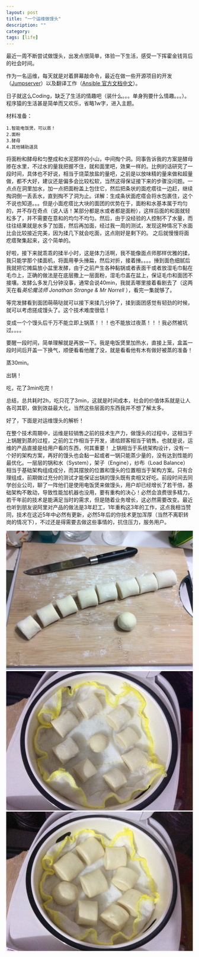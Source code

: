 ```yaml
---
layout: post
title: "一个运维做馒头"
description: ""
category: 
tags: [life]
---
```



最近一周不断尝试做馒头，出发点很简单，体验一下生活，感受一下挥霍金钱背后的社会时间。

作为一名运维，每天就是对着屏幕敲命令，最近在做一些开源项目的开发（[Jumpserver](https://github.com/ibuler/jumpserver)）以及翻译工作（[Ansible 官方文档中文](https://github.com/stanleylst/ansible-tran)）。

日子就这么Coding，缺乏了生活的情趣吧（装什么。。。单身狗要什么情趣。。。）。程序猿的生活甚是简单而又欢乐，省略1w字，进入主题。

材料准备：

    1.智能电饭煲，可以蒸！
    2.面粉
    3.酵母
    4.其他辅助道具

将面粉和酵母和匀整成和水泥那样的小山，中间掏个洞。同事告诉我的方案是酵母掺在水里，不过水的量我把握不住，就和面里吧，效果一样的。比例的话研究了一段时间，具体也不好说，相当于烧菜放盐的量吧，之前是以放味精的量来做和超量做，都不大好，建议还是偏多会比较松软，当然这得保证接下来的步骤没问题。一点点在洞里加水，加一点把面粉盖上包住它，然后把条状的面疙瘩往一边赶，继续掏洞倒一丢丢水，直到掏不了洞为止。详解：生成条状面疙瘩会将水包裹住，这个不说也知道。。。但是小面疙瘩比大块的面团的优势在于，面粉和水基本属于均匀的，并不存在奇点（说人话！某部分都是水或者都是面粉），这样后面的和面就轻松多了，并不需要在意和的均匀不均匀。然后，由于没经验的人控制不了水量，而往往结果就是水多了加面，然后再加面，经过我一周的测试，发现这种情况下水面比会比较接近完美，因为揉几下就会吃面，这点刚好是剩下的。
之后就慢慢将面疙瘩聚集起来，这个简单的。


好啦，接下来就乖乖的揉半小时，这是体力活啊，我不能像面点师那样优雅的揉，我只能学那个揉面机，将面用拳头捶扁，然后对折，接着捶。。。。捶到面色细腻后我就把它摊扁放小盆里发酵，由于之前产生各种黏锅或者表面干或者放湿毛巾黏在毛巾上，正确的做法是在底层撒上一层面粉，湿毛巾盖在盆上，保证毛巾和面团不接壤。发酵么多发几分钟没事，通常会说40min，我就丢哪里接着看剧去了（这两天在看*英伦魔法师* *Jonathan Strange & Mr Norrell* ），看完一集就够了。

等完发酵看到面团萌萌哒就可以接下来揉几分钟了，揉到面团感觉有韧劲的时候，就可以考虑搓成馒头了。这个技术难度很低！

变成一个个馒头后千万不能立即上锅蒸！！！也不能放过夜蒸！！！我必然被坑过。。。。

要醒一段时间，简单理解就是再放一下。我是电饭煲里加热水，直接上笼，盒盖一段时间后开盖一下换气，顺便看看他醒了没，就是看看他有木有做好被蒸的准备！

蒸30min。

出锅！

吃，花了3min吃完！

总结，总共耗时2h，吃只花了3min，这就是时间成本，社会的价值体系就是让人各司其职，做到效益最大化，当然这些层面的东西我并不想了解太多。

好了，下面是对运维馒头的解析！

在整个技术周期中，运维是较销售之前的技术生产力，做馒头的过程中，这相当于上锅醒到蒸的过程，之前的工作相当于开发，递给顾客相当于销售。也就是说，运维的产品直接是给用户看的东西，何其重要！
上锅相当于系统架构设计，没有一个好的架构方案，再好的馒头也会黏一起或者一锅只能蒸少量的，没有达到性能的最优化。一层层的锅和水（System），架子（Engine），纱布（Load Balance）相当于基础架构组成成分，而其摆放的位置和馒头的位置相当于架构方案。只有合理组成，前期做过充分的测试才能保证出锅的馒头既有卖相又好吃。前段时间去同学创业公司，聊了一阵他们是使用电饭煲来做馒头，用户却已经增长了若干倍，基础架构不敢动，导致性能加机器也没用，要有重构的决心！必然会浪费很多精力，若干年前的技术是能满足当时的需求，但是随着业务增长，这必然需要改变。最近也听到朋友说阿里对产品的做法是3年赶工，1年重构这3年的工作，这点我相当赞同，技术在这近5年中必然有更新，必然5年后的你技术更加浑厚（当然不离职转岗的情况下），不过还是得需要去做这些事情的，抗住压力，服务用户。


![](/imgs/2015-09-13-01.jpg)
![](/imgs/2015-09-13-02.jpg)
![](/imgs/2015-09-13-03.jpg)


